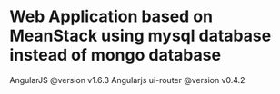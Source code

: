 # Web Application based on MeanStack using mysql database instead of mongo database

AngularJS @version v1.6.3
Angularjs ui-router @version v0.4.2

